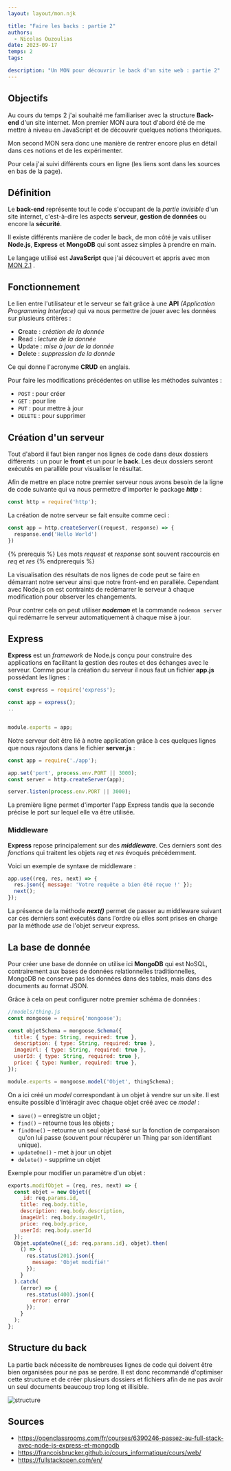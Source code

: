 ```yaml
---
layout: layout/mon.njk

title: "Faire les backs : partie 2"
authors:
  - Nicolas Ouzoulias
date: 2023-09-17
temps: 2
tags:

description: "Un MON pour découvrir le back d'un site web : partie 2"
---
```



## Objectifs

Au cours du temps 2 j'ai souhaité me familiariser avec la structure **Back-end** d'un site internet. Mon premier MON aura tout d'abord été de me mettre à niveau en JavaScript et de découvrir quelques notions théoriques.

Mon second MON sera donc une manière de rentrer encore plus en détail dans ces notions et de les expérimenter.

Pour cela j'ai suivi différents cours en ligne (les liens sont dans les sources en bas de la page).

## Définition

Le **back-end** représente tout le code s'occupant de la *partie invisible* d'un site internet, c'est-à-dire les aspects **serveur**, **gestion de données** ou encore la **sécurité**.

Il existe différents manière de coder le back, de mon côté je vais utiliser **Node.js**, **Express** et **MongoDB** qui sont assez simples à prendre en main.

Le langage utilisé est **JavaScript** que j'ai découvert et appris avec mon [MON 2.1](../temps-2.1/index.md) .


## Fonctionnement

Le lien entre l'utilisateur et le serveur se fait grâce à une **API** *(Application Programming Interface)* qui va nous permettre de jouer avec les données sur plusieurs critères :
- **C**reate : *création de la donnée*
- **R**ead : *lecture de la donnée*
- **U**pdate : *mise à jour de la donnée*
- **D**elete : *suppression de la donnée*

Ce qui donne l'acronyme **CRUD** en anglais.

Pour faire les modifications précédentes on utilise les méthodes suivantes :
- `POST` : pour créer
- `GET` : pour lire
- `PUT` : pour mettre à jour
- `DELETE` : pour supprimer

## Création d'un serveur

Tout d'abord il faut bien ranger nos lignes de code dans deux dossiers différents : un pour le **front** et un pour le **back**. Les deux dossiers seront exécutés en parallèle pour visualiser le résultat.

Afin de mettre en place notre premier serveur nous avons besoin de la ligne de code suivante qui va nous permettre d'importer le package ***http*** :

```js
const http = require('http');
```
La création de notre serveur se fait ensuite comme ceci :

```js
const app = http.createServer((request, response) => {
  response.end('Hello World')
})
```

{% prerequis %}
Les mots *request* et *response* sont souvent raccourcis en *req* et *res*
{% endprerequis %}

La visualisation des résultats de nos lignes de code peut se faire en démarrant notre serveur ainsi que notre front-end en parallèle. Cependant avec Node.js on est contraints de redémarrer le serveur à chaque modification pour observer les changements.

Pour contrer cela on peut utiliser ***nodemon*** et la commande ``nodemon server`` qui redémarre le serveur automatiquement à chaque mise à jour.

## Express

**Express** est un *framework* de Node.js conçu pour construire des applications en facilitant la gestion des routes et des échanges avec le serveur. Comme pour la création du serveur il nous faut un fichier **app.js** possédant les lignes :
```js
const express = require('express');

const app = express();
..


module.exports = app;
```

Notre serveur doit être lié à notre application grâce à ces quelques lignes que nous rajoutons dans le fichier **server.js** :
```js
const app = require('./app');

app.set('port', process.env.PORT || 3000);
const server = http.createServer(app);

server.listen(process.env.PORT || 3000);
```
La première ligne permet d'importer l'app Express tandis que la seconde précise le port sur lequel elle va être utilisée.

### Middleware

**Express** repose principalement sur des ***middleware***. Ces derniers sont des *fonctions* qui traitent les objets *req* et *res* évoqués précédemment.

Voici un exemple de syntaxe de middleware :
```js
app.use((req, res, next) => {
  res.json({ message: 'Votre requête a bien été reçue !' });
  next();
});
```

La présence de la méthode ***next()*** permet de passer au middleware suivant car ces derniers sont exécutés dans l'ordre où elles sont prises en charge par la méthode *use* de l'objet serveur express.


## La base de donnée

Pour créer une base de donnée on utilise ici **MongoDB** qui est NoSQL, contrairement aux bases de données relationnelles traditionnelles, MongoDB ne conserve pas les données dans des tables, mais  dans des documents au format JSON.

Grâce à cela on peut configurer notre premier schéma de données :
```js
//models/thing.js
const mongoose = require('mongoose');

const objetSchema = mongoose.Schema({
  title: { type: String, required: true },
  description: { type: String, required: true },
  imageUrl: { type: String, required: true },
  userId: { type: String, required: true },
  price: { type: Number, required: true },
});

module.exports = mongoose.model('Objet', thingSchema);
```

On a ici créé un *model* correspondant à un objet à vendre sur un site. Il est ensuite possible d'intéragir avec chaque objet créé avec ce *model* :
- ``save()``  – enregistre un objet ;
- ``find()``  – retourne tous les objets ;
- ``findOne()``  – retourne un seul objet basé sur la fonction de comparaison qu'on lui passe (souvent pour récupérer un Thing par son identifiant unique).
- ``updateOne()`` - met à jour un objet
- ``delete()`` - supprime un objet


Exemple pour modifier un paramètre d'un objet :
```js
exports.modifObjet = (req, res, next) => {
  const objet = new Objet({
    _id: req.params.id,
    title: req.body.title,
    description: req.body.description,
    imageUrl: req.body.imageUrl,
    price: req.body.price,
    userId: req.body.userId
  });
  Objet.updateOne({_id: req.params.id}, objet).then(
    () => {
      res.status(201).json({
        message: 'Objet modifié!'
      });
    }
  ).catch(
    (error) => {
      res.status(400).json({
        error: error
      });
    }
  );
};
```

## Structure du back

La partie back nécessite de nombreuses lignes de code qui doivent être bien organisées pour ne pas se perdre. Il est donc recommandé d'optimiser cette structure et de créer plusieurs dossiers et fichiers afin de ne pas avoir un seul documents beaucoup trop long et illisible.

![structure](./image/structure.png)


## Sources
- https://openclassrooms.com/fr/courses/6390246-passez-au-full-stack-avec-node-js-express-et-mongodb
- https://francoisbrucker.github.io/cours_informatique/cours/web/
- https://fullstackopen.com/en/
